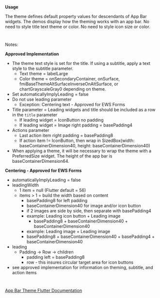 **Usage**

The theme defines default property values for descendants of App Bar widgets. The demos display how the theming works with an app bar. No need to style title text theme or color. No need to style icon size or color.

` `

Notes:

**Approved Implementation**

- The theme text style is set for the title. If using a subtitle, apply a text style to the subtitle parameter.
  - Text theme = labelLarge
  - Color theme = onSecondaryContainer, onSurface, fmiBaseThemeAltSurfaceInverseOnAltSurface, or chartGrayscaleGray0 depending on theme.
- Set automaticallyImplyLeading = false
- Do not use leading parameter
  - Exception: Centering text - Approved for EWS Forms
- Title parameter = Leading widgets and title should be included as a row in the `title` parameter
  - If leading widget = IconButton no padding
  - If leading widget = Image right padding = basePadding4
- Actions parameter
  - Last action item right padding = basePadding8
  - If action item != IconButton, then wrap in SizedBox(width: baseContainerDimension40, height: baseContainerDimension40)
- When applying a theme, it will be necessary to wrap the theme with a PreferredSize widget. The height of the app bar is baseContainerDimension64.

**Centering - Approved for EWS Forms**

- automaticallyImplyLeading = false
- leadingWidth
  - 1 item = null (Flutter default = 56)
  - items > 1 = build the width based on content
    - basePadding8 for left padding
    - baseContainerDimension40 for image and/or icon button
    - if 2 images are side by side, then separate with basePadding4
    - example: Leading icon button + Leading image
      - basePadding8 + baseContainerDimension40 + baseContainerDimension40
    - example: Leading image + Leading image
    - basePadding8 + baseContainerDimension40 + basePadding4 + baseContainerDimension40
- leading
  - Padding -> Row -> children
    - padding left = basePadding8
    - row - this insures circular target area for icon buttons
- see approved implementation for information on theming, subtitle, and action items

` `

[App Bar Theme Flutter Documentation](https://api.flutter.dev/flutter/material/AppBarTheme-class.html)

` `
